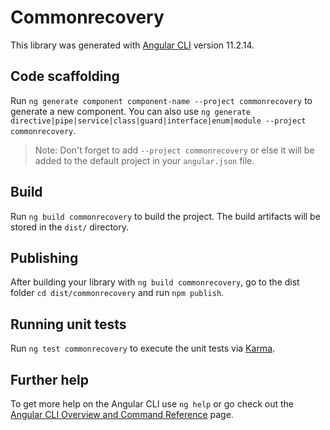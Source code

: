 # Commonrecovery

This library was generated with [Angular CLI](https://github.com/angular/angular-cli) version 11.2.14.

## Code scaffolding

Run `ng generate component component-name --project commonrecovery` to generate a new component. You can also use `ng generate directive|pipe|service|class|guard|interface|enum|module --project commonrecovery`.
> Note: Don't forget to add `--project commonrecovery` or else it will be added to the default project in your `angular.json` file. 

## Build

Run `ng build commonrecovery` to build the project. The build artifacts will be stored in the `dist/` directory.

## Publishing

After building your library with `ng build commonrecovery`, go to the dist folder `cd dist/commonrecovery` and run `npm publish`.

## Running unit tests

Run `ng test commonrecovery` to execute the unit tests via [Karma](https://karma-runner.github.io).

## Further help

To get more help on the Angular CLI use `ng help` or go check out the [Angular CLI Overview and Command Reference](https://angular.io/cli) page.
